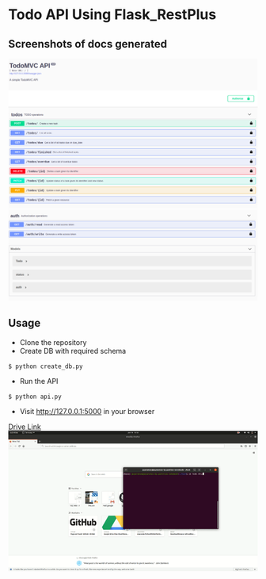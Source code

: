 # Todo API Using Flask_RestPlus
## Screenshots of docs generated
![Todo](https://raw.githubusercontent.com/range123/markdown-cheatsheet/master/Screenshot1.png)
![Auth](https://raw.githubusercontent.com/range123/markdown-cheatsheet/master/Screenshot2.png)

## Usage
* Clone the repository
* Create DB with required schema
```
$ python create_db.py
```
* Run the API
```
$ python api.py
```
* Visit http://127.0.0.1:5000 in your browser

[Drive Link](https://drive.google.com/open?id=1wYYnTqsTipJi9a2cJloHWjTiuASx8dn8)
![Usage](https://raw.githubusercontent.com/range123/markdown-cheatsheet/master/Todo.gif)